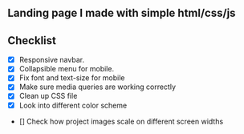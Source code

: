 ## Landing page I made with simple html/css/js

## Checklist
* [X] Responsive navbar.
* [X] Collapsible menu for mobile.
* [X] Fix font and text-size for mobile
* [X] Make sure media queries are working correctly
* [X] Clean up CSS file
* [X] Look into different color scheme
* [] Check how project images scale on different screen widths